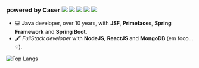 ### powered by Caser [<img src="https://img.shields.io/badge/twitter-%231DA1F2.svg?&style=for-the-badge&logo=twitter&logoColor=white" />](https://twitter.com/marcelocaser) [<img src="https://img.shields.io/badge/medium-%2312100E.svg?&style=for-the-badge&logo=medium&logoColor=white" />](https://medium.com/@marcelocaser)  [<img src="https://img.shields.io/badge/linkedin-%230077B5.svg?&style=for-the-badge&logo=linkedin&logoColor=white" />](https://www.linkedin.com/in/marcelocaser/) [<img src = "https://img.shields.io/badge/instagram-%23E4405F.svg?&style=for-the-badge&logo=instagram&logoColor=white">](https://www.instagram.com/marcelocaser/) [<img src = "https://img.shields.io/badge/facebook-%231877F2.svg?&style=for-the-badge&logo=facebook&logoColor=white">](https://www.facebook.com/caser.marcelo)

- 💻 <strong>Java</strong> developer, over 10 years, with <strong>JSF</strong>, <strong>Primefaces</strong>, <strong>Spring Framework</strong> and <strong>Spring Boot</strong>.
- 🖋 <i>FullStack developer</i> with <strong>NodeJS</strong>, <strong>ReactJS</strong> and <strong>MongoDB</strong>  (em foco...💡).

![Top Langs](https://github-readme-stats.vercel.app/api/top-langs/?username=marcelocaser&hide=html&layout=compact)

<!--
**marcelocaser/marcelocaser** is a ✨ _special_ ✨ repository because its `README.md` (this file) appears on your GitHub profile.

Here are some ideas to get you started:

- 🔭 I’m currently working on ...
- 🌱 I’m currently learning ...
- 👯 I’m looking to collaborate on ...
- 🤔 I’m looking for help with ...
- 💬 Ask me about ...
- 📫 How to reach me: ...
- 😄 Pronouns: ...
- ⚡ Fun fact: ...
-->
